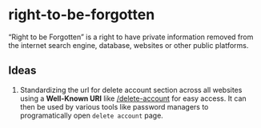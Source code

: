 # right-to-be-forgotten

“Right to be Forgotten” is a right to have private information removed from the internet search engine, database, websites or other public platforms.

## Ideas

1. Standardizing the url for delete account section across all websites using a **Well-Known URI** like [/delete-account][deleteacc] for easy access. It can then be used by various tools like password managers to programatically open `delete account` page.

[deleteacc]: ../main/delete-account.md

